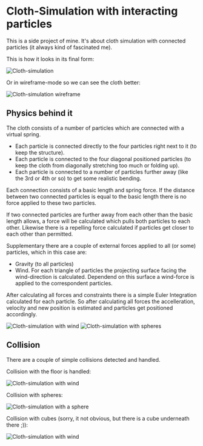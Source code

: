# Cloth-Simulation with interacting particles

This is a side project of mine. It's about cloth simulation with connected
particles (it always kind of fascinated me).

This is how it looks in its final form:

![Cloth-simulation](https://github.com/MauriceGit/Cloth_Simulation/blob/master/Screenshots/cloth_sphere_.png "Final cloth simulation")

Or in wireframe-mode so we can see the cloth better:

![Cloth-simulation wireframe](https://github.com/MauriceGit/Cloth_Simulation/blob/master/Screenshots/cloth_sphere.png "Final cloth simulation in wireframe mode")

## **Physics behind it**

The cloth consists of a number of particles which are connected with a virtual spring.

- Each particle is connected directly to the four particles right next to it (to keep the structure).
- Each particle is connected to the four diagonal positioned particles (to keep the cloth from diagonally stretching too much or folding up).
- Each particle is connected to a number of particles further away (like the 3rd or 4th or so) to get some realistic bending.

Each connection consists of a basic length and spring force. If the distance between two connected particles is equal to the
basic length there is no force applied to these two particles.

If two connected particles are further away from each other than the basic length allows, a force will be calculated which pulls both
particles to each other. Likewise there is a repelling force calculated if particles get closer to each other than permitted.

Supplementary there are a couple of external forces applied to all (or some) particles, which in this case are:

- Gravity (to all particles)
- Wind. For each triangle of particles the projecting surface facing the wind-direction is calculated. Dependend on this surface a wind-force is
    applied to the correspondent particles.

After calculating all forces and constraints there is a simple Euler Integration calculated for each particle. So after calculating all forces
the accelleration, velocity and new position is estimated and particles get positioned accordingly.

![Cloth-simulation with wind](https://github.com/MauriceGit/Cloth_Simulation/blob/master/Screenshots/cloth_hanging.png "Cloth simulation with some wind")
![Cloth-simulation with spheres](https://github.com/MauriceGit/Cloth_Simulation/blob/master/Screenshots/bullet_cloth.png "Cloth after fast collision with spheres")

## **Collision**

There are a couple of simple collisions detected and handled.

Collision with the floor is handled:

![Cloth-simulation with wind](https://github.com/MauriceGit/Cloth_Simulation/blob/master/Screenshots/cloth_final.png "Cloth collision with the floor")

Collision with spheres:

![Cloth-simulation with a sphere](https://github.com/MauriceGit/Cloth_Simulation/blob/master/Screenshots/Sphere_Cloth_2.png "Cloth collision with a sphere")

Collision with cubes (sorry, it not obvious, but there is a cube underneath there ;)):

![Cloth-simulation with wind](https://github.com/MauriceGit/Cloth_Simulation/blob/master/Screenshots/cloth_final_wireframe.png "Cloth collision with the floor")

